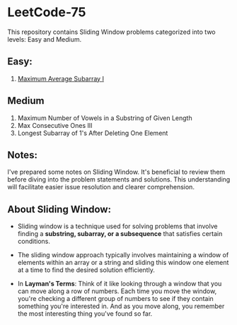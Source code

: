 # LeetCode-75

This repository contains Sliding Window problems categorized into two levels: Easy and Medium.

## Easy: 
1. [Maximum Average Subarray I](https://github.com/Shubham-Nahar-Java-Coder/Leetcode-75/tree/master/Sliding-Window/Max-Avaerage-SubArray)

## Medium
1. Maximum Number of Vowels in a Substring of Given Length
2. Max Consecutive Ones III
3. Longest Subarray of 1's After Deleting One Element

## Notes:

I've prepared some notes on Sliding Window. It's beneficial to review them before diving into the problem statements and solutions. This understanding will facilitate easier issue resolution and clearer comprehension.

## About Sliding Window:

- Sliding window is a technique used for solving problems that involve finding a **substring, subarray, or a subsequence** that satisfies certain conditions. 

- The sliding window approach typically involves maintaining a window of elements within an array or a string and sliding this window one element at a time to find the desired solution efficiently.

- In **Layman's Terms**: Think of it like looking through a window that you can move along a row of numbers. Each time you move the window, you're checking a different group of numbers to see if they contain something you're interested in. And as you move along, you remember the most interesting thing you've found so far.

